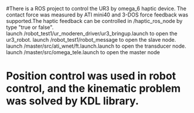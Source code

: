 #There is a ROS project to control the UR3 by omega_6 haptic device. The contact force was measured by ATI mini40 and 3-DOS force feedback was supported.The haptic feedback can be controlled in /haptic_ros_node  by type "true or false".  
launch /robot_test1/ur_moderen_driver/ur3_bringup.launch to open the ur3_robot. 
launch /robot_test1/robot_message to open the slave node.
launch /master/src/ati_wnet/ft.launch.launch to open the transducer node.
launch /master/src/omega_tele.launch to open the master node
# Position control was used in robot control, and the kinematic problem was solved by KDL library.

